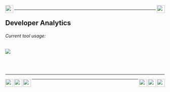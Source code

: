 <img src="https://www.svgrepo.com/show/484360/chess-piece-part-2.svg" width="25" height="25" align="left"/>
<img src="https://www.svgrepo.com/show/484360/chess-piece-part-2.svg" width="25" height="25" align="right"/>
<hr>


<div>
  <h2>Developer Analytics</h2>
      <div>
        <h6>Current tool usage:</h6>
        <img align="center" src="https://github-readme-stats.vercel.app/api/top-langs/?username=williamgregorio&layout=pie&hide_title=true&langs_count=8&hide=html" />
      </div>
  <br>
</div>
<br>
<div>
<br>
<hr>
<img src="https://www.svgrepo.com/show/274555/architectural-greek.svg" width="25" height="25" align="right"/>
<img src="https://www.svgrepo.com/show/274555/architectural-greek.svg" width="25" height="25" align="left"/>
<img src="https://www.svgrepo.com/show/274555/architectural-greek.svg" width="25" height="25" align="right"/>
<img src="https://www.svgrepo.com/show/274555/architectural-greek.svg" width="25" height="25" align="left"/>
<img src="https://www.svgrepo.com/show/274555/architectural-greek.svg" width="25" height="25" align="right"/>
<img src="https://www.svgrepo.com/show/274555/architectural-greek.svg" width="25" height="25" align="left"/>
<hr>
